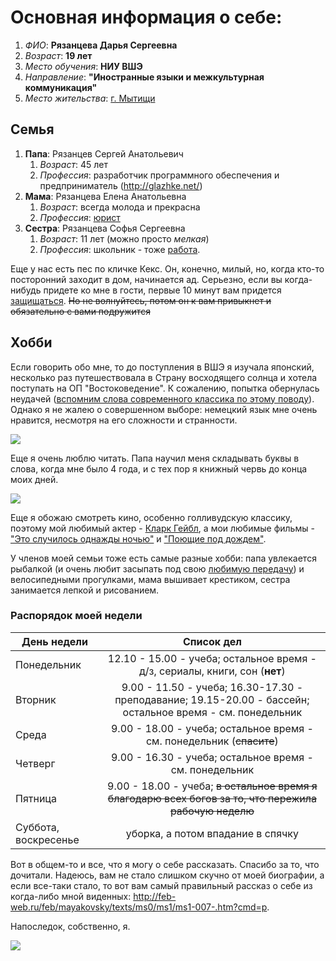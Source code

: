 # Основная информация о себе:
1. *ФИО*: **Рязанцева Дарья Сергеевна**
2. *Возраст*: **19 лет**
3. *Место обучения*: **НИУ ВШЭ**
4. *Направление*: **"Иностранные языки и межкультурная коммуникация"**
5. *Место жительства*: [г. Мытищи](https://ru.wikipedia.org/wiki/%D0%9C%D1%8B%D1%82%D0%B8%D1%89%D0%B8)
## Семья
1. **Папа**: Рязанцев Сергей Анатольевич
    1. *Возраст*: 45 лет
    2. *Профессия*: разработчик программного обеспечения и предприниматель (http://glazhke.net/)
2. **Мама**: Рязанцева Елена Анатольевна
    1. *Возраст*: всегда молода и прекрасна
    2. *Профессия*: [юрист](http://latin-online.ru/dura-lex-sed-lex/)
3. **Сестра**: Рязанцева Софья Сергеевна
    1. *Возраст*: 11 лет (можно просто *мелкая*)
    2. *Профессия*: школьник - тоже [работа](https://ru.wikipedia.org/wiki/%D0%91%D1%83%D1%80%D0%BB%D0%B0%D0%BA%D0%B8_%D0%BD%D0%B0_%D0%92%D0%BE%D0%BB%D0%B3%D0%B5).
   
Еще у нас есть пес по кличке Кекс. Он, конечно, милый, но, когда кто-то посторонний заходит в дом, начинается ад. Серьезно, если вы когда-нибудь придете ко мне в гости, первые 10 минут вам придется [защищаться](http://trinixy.ru/uploads/posts/comm_images/2016-03/1457713663_5714dd60a5e3237512675f43422.png). ~~Но не волнуйтесь, потом он к вам привыкнет и обязательно с вами подружится~~
## Хобби
Если говорить обо мне, то до поступления в ВШЭ я изучала японский, несколько раз путешествовала в Страну восходящего солнца и хотела поступать на ОП "Востоковедение". К сожалению, попытка обернулась неудачей ([вспомним слова современного классика по этому поводу](https://www.youtube.com/watch?v=zKwYz83DFKY)). Однако я не жалею о совершенном выборе: немецкий язык мне очень нравится, несмотря на его сложности и странности.

![](https://pp.userapi.com/c840737/v840737445/43dbe/AjUdP4GmuZg.jpg)

Еще я очень люблю читать. Папа научил меня складывать буквы в слова, когда мне было 4 года, и с тех пор я книжный червь до конца моих дней.

![](https://cs8.pikabu.ru/post_img/2016/06/09/12/1465503436115046603.png)

Еще я обожаю смотреть кино, особенно голливудскую классику, поэтому мой любимый актер - [Кларк Гейбл](https://ru.wikipedia.org/wiki/%D0%93%D0%B5%D0%B9%D0%B1%D0%BB,_%D0%9A%D0%BB%D0%B0%D1%80%D0%BA), а мои любимые фильмы - ["Это случилось однажды ночью"](https://ru.wikipedia.org/wiki/%D0%AD%D1%82%D0%BE_%D1%81%D0%BB%D1%83%D1%87%D0%B8%D0%BB%D0%BE%D1%81%D1%8C_%D0%BE%D0%B4%D0%BD%D0%B0%D0%B6%D0%B4%D1%8B_%D0%BD%D0%BE%D1%87%D1%8C%D1%8E) и ["Поющие под дождем"](https://ru.wikipedia.org/wiki/%D0%9F%D0%BE%D1%8E%D1%89%D0%B8%D0%B5_%D0%BF%D0%BE%D0%B4_%D0%B4%D0%BE%D0%B6%D0%B4%D1%91%D0%BC).

У членов моей семьи тоже есть самые разные хобби: папа увлекается рыбалкой (и очень любит засыпать под свою [любимую передачу](https://www.ivi.ru/watch/dialogi_o_rybalke)) и велосипедными прогулками, мама вышивает крестиком, сестра занимается лепкой и рисованием. 

### Распорядок моей недели

День недели|Список дел
---|:---:
Понедельник|12.10 - 15.00 - учеба; остальное время - д/з, сериалы, книги, сон (**нет**)
Вторник|9.00 - 11.50 - учеба; 16.30-17.30 - преподавание; 19.15-20.00 - бассейн; остальное время - см. понедельник
Среда|9.00 - 18.00 - учеба; остальное время - см. понедельник (~~спасите~~)
Четверг| 9.00 - 16.30 - учеба; остальное время - см. понедельник
Пятница|9.00 - 18.00 - учеба; ~~в остальное время я благодарю всех богов за то, что пережила рабочую неделю~~
Суббота, воскресенье|уборка, а потом впадание в спячку

Вот в общем-то и все, что я могу о себе рассказать. Спасибо за то, что дочитали. Надеюсь, вам не стало слишком скучно от моей биографии, а если все-таки стало, то вот вам самый правильный рассказ о себе из когда-либо мной виденных: <http://feb-web.ru/feb/mayakovsky/texts/ms0/ms1/ms1-007-.htm?cmd=p>. 

Напоследок, собственно, я.

![](https://pp.userapi.com/c639921/v639921239/5b513/Fi24JfNSX4U.jpg)
